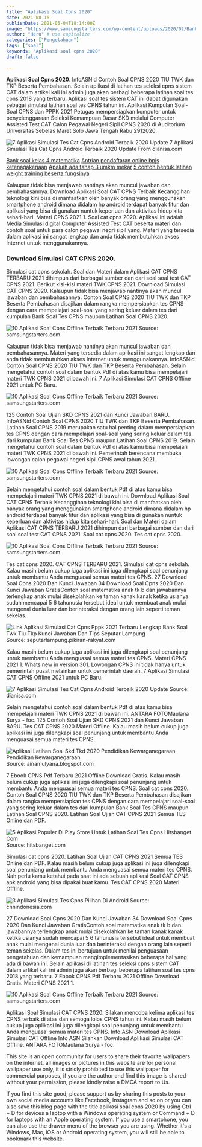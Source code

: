 ```yaml
---
title: "Aplikasi Soal Cpns 2020"
date: 2021-08-16
publishDate: 2021-05-04T18:14:00Z
image: "https://www.samsungstarters.com/wp-content/uploads/2020/02/Bank-Soal-HOTS-CPNS-2020.jpg"
author: "Heru" # use capitalize
categories: ["Pengetahuan"]
tags: ["soal"]
keywords: "Aplikasi soal cpns 2020"
draft: false

---
```

<script type='text/javascript' src='//pl15944992.alternativecpmgate.com/6c/6f/d6/6c6fd630211742b4db132bd23b46b946.js'></script>
<script type='text/javascript' src='//pl15944975.alternativecpmgate.com/86/71/9a/86719ae0c65e9b2f7eb2905a08638c06.js'></script>
**Aplikasi Soal Cpns 2020**. InfoASNid Contoh Soal CPNS 2020 TIU TWK dan TKP Beserta Pembahasan. Selain aplikasi di latihan tes seleksi cpns sistem CAT dalam artikel kali ini admin juga akan berbagi beberapa latihan soal tes cpns 2018 yang terbaru. Aplikasi soal tes sistem CAT ini dapat digunakan sebagai simulasi latihan soal tes CPNS tahun ini. Aplikasi Kumpulan Soal-Soal CPNS dan PPPK 2021 Petugas mempersiapkan komputer untuk penyelenggaraan Seleksi Kemampuan Dasar SKD melalui Computer Assisted Test CAT Calon Pegawai Negeri Sipil CPNS 2020 di Auditorium Universitas Sebelas Maret Solo Jawa Tengah Rabu 2912020.

![7 Aplikasi Simulasi Tes Cat Cpns Android Terbaik 2020 Update](https://i0.wp.com/dianisa.com/wp-content/uploads/2020/05/Tes-CAT-CPNS-Materi-Offline.jpg?resize=800%2C484&amp;ssl=1 "7 Aplikasi Simulasi Tes Cat Cpns Android Terbaik 2020 Update")
7 Aplikasi Simulasi Tes Cat Cpns Android Terbaik 2020 Update From dianisa.com

[Bank soal kelas 4 matematika](/bank-soal-kelas-4-matematika/)
[Antrian pendaftaran online bpjs ketenagakerjaan](/antrian-pendaftaran-online-bpjs-ketenagakerjaan/)
[Apakah ada tahap 3 umkm mekar](/apakah-ada-tahap-3-umkm-mekar/)
[5 contoh bentuk latihan weight training beserta fungsinya](/5-contoh-bentuk-latihan-weight-training-beserta-fungsinya/)

Kalaupun tidak bisa menjawab nantinya akan muncul jawaban dan pembahasannya. Download Aplikasi Soal CAT CPNS Terbaik Kecanggihan teknologi kini bisa di manfaatkan oleh banyak orang yang menggunakan smartphone android dimana didalam hp android terdapat banyak fitur dan aplikasi yang bisa di gunakan nuntuk keperluan dan aktivitas hidup kita sehari-hari. Materi CPNS 2021 1. Soal cat cpns 2020. Aplikasi ini adalah Media Simulasi digital Computer Assisted Test CAT beserta materi dan contoh soal untuk para calon pegawai negri sipil yang. Materi yang tersedia dalam aplikasi ini sangat lengkap dan anda tidak membutuhkan akses Internet untuk menggunakannya.

### Download Simulasi CAT CPNS 2020.

Simulasi cat cpns sekolah. Soal dan Materi dalam Aplikasi CAT CPNS TERBARU 2021 dihimpun dari berbagai sumber dan dari soal soal test CAT CPNS 2021. Berikut kisi-kisi materi TWK CPNS 2021. Download Simulasi CAT CPNS 2020. Kalaupun tidak bisa menjawab nantinya akan muncul jawaban dan pembahasannya. Contoh Soal CPNS 2020 TIU TWK dan TKP Beserta Pembahasan disajikan dalam rangka mempersiapkan tes CPNS dengan cara mempelajari soal-soal yang sering keluar dalam tes dari kumpulan Bank Soal Tes CPNS maupun Latihan Soal CPNS 2020.


![10 Aplikasi Soal Cpns Offline Terbaik Terbaru 2021](https://www.samsungstarters.com/wp-content/uploads/2020/02/Soal-CPNS-2020.jpg "10 Aplikasi Soal Cpns Offline Terbaik Terbaru 2021")
Source: samsungstarters.com

Kalaupun tidak bisa menjawab nantinya akan muncul jawaban dan pembahasannya. Materi yang tersedia dalam aplikasi ini sangat lengkap dan anda tidak membutuhkan akses Internet untuk menggunakannya. InfoASNid Contoh Soal CPNS 2020 TIU TWK dan TKP Beserta Pembahasan. Selain mengetahui contoh soal dalam bentuk Pdf di atas kamu bisa mempelajari materi TWK CPNS 2021 di bawah ini. 7 Aplikasi Simulasi CAT CPNS Offline 2021 untuk PC Baru.

![10 Aplikasi Soal Cpns Offline Terbaik Terbaru 2021](https://www.samsungstarters.com/wp-content/uploads/2020/02/Simulasi-CPNS-CAT-BKN-2020.jpg "10 Aplikasi Soal Cpns Offline Terbaik Terbaru 2021")
Source: samsungstarters.com

125 Contoh Soal Ujian SKD CPNS 2021 dan Kunci Jawaban BARU. InfoASNid Contoh Soal CPNS 2020 TIU TWK dan TKP Beserta Pembahasan. Latihan Soal CPNS 2019 merupakan satu hal penting dalam mempersiapkan tes CPNS dengan cara mempelajari soal-soal yang sering keluar dalam tes dari kumpulan Bank Soal Tes CPNS maupun Latihan Soal CPNS 2019. Selain mengetahui contoh soal dalam bentuk Pdf di atas kamu bisa mempelajari materi TWK CPNS 2021 di bawah ini. Pemerintah berencana membuka lowongan calon pegawai negeri sipil CPNS awal tahun 2021.

![10 Aplikasi Soal Cpns Offline Terbaik Terbaru 2021](https://www.samsungstarters.com/wp-content/uploads/2020/02/Aplikasi-Soal-CPNS-Terbaik.jpg "10 Aplikasi Soal Cpns Offline Terbaik Terbaru 2021")
Source: samsungstarters.com

Selain mengetahui contoh soal dalam bentuk Pdf di atas kamu bisa mempelajari materi TWK CPNS 2021 di bawah ini. Download Aplikasi Soal CAT CPNS Terbaik Kecanggihan teknologi kini bisa di manfaatkan oleh banyak orang yang menggunakan smartphone android dimana didalam hp android terdapat banyak fitur dan aplikasi yang bisa di gunakan nuntuk keperluan dan aktivitas hidup kita sehari-hari. Soal dan Materi dalam Aplikasi CAT CPNS TERBARU 2021 dihimpun dari berbagai sumber dan dari soal soal test CAT CPNS 2021. Soal cat cpns 2020. Tes cat cpns 2020.

![10 Aplikasi Soal Cpns Offline Terbaik Terbaru 2021](https://www.samsungstarters.com/wp-content/uploads/2020/02/Tes-CAT-CPNS-2020-Materi-Offline.jpg "10 Aplikasi Soal Cpns Offline Terbaik Terbaru 2021")
Source: samsungstarters.com

Tes cat cpns 2020. CAT CPNS TERBARU 2021. Simulasi cat cpns sekolah. Kalau masih belum cukup juga aplikasi ini juga dilengkapi soal penunjang untuk membantu Anda menguasai semua materi tes CPNS. 27 Download Soal Cpns 2020 Dan Kunci Jawaban 34 Download Soal Cpns 2020 Dan Kunci Jawaban GratisContoh soal matematika anak tk b dan jawabannya terlengkap anak mulai disekolahkan ke taman kanak kanak ketika usianya sudah mencapai 5 6 tahunusia tersebut ideal untuk membuat anak mulai mengenal dunia luar dan berinteraksi dengan orang lain seperti teman sekelas.

![Link Aplikasi Simulasi Cat Cpns Pppk 2021 Terbaru Lengkap Bank Soal Twk Tiu Tkp Kunci Jawaban Dan Tips Seputar Lampung](https://assets.pikiran-rakyat.com/crop/0x0:0x0/x/photo/2021/04/20/2041057444.png "Link Aplikasi Simulasi Cat Cpns Pppk 2021 Terbaru Lengkap Bank Soal Twk Tiu Tkp Kunci Jawaban Dan Tips Seputar Lampung")
Source: seputarlampung.pikiran-rakyat.com

Kalau masih belum cukup juga aplikasi ini juga dilengkapi soal penunjang untuk membantu Anda menguasai semua materi tes CPNS. Materi CPNS 2021 1. Whats new in version 301. Lowongan CPNS ini tidak hanya untuk pemerintah pusat melainkan untuk pemerintah daerah. 7 Aplikasi Simulasi CAT CPNS Offline 2021 untuk PC Baru.

![7 Aplikasi Simulasi Tes Cat Cpns Android Terbaik 2020 Update](https://i0.wp.com/dianisa.com/wp-content/uploads/2020/05/Tes-CAT-CPNS-Materi-Offline.jpg?resize=800%2C484&amp;ssl=1 "7 Aplikasi Simulasi Tes Cat Cpns Android Terbaik 2020 Update")
Source: dianisa.com

Selain mengetahui contoh soal dalam bentuk Pdf di atas kamu bisa mempelajari materi TWK CPNS 2021 di bawah ini. ANTARA FOTOMaulana Surya - foc. 125 Contoh Soal Ujian SKD CPNS 2021 dan Kunci Jawaban BARU. Tes CAT CPNS 2020 Materi Offline. Kalau masih belum cukup juga aplikasi ini juga dilengkapi soal penunjang untuk membantu Anda menguasai semua materi tes CPNS.

![Aplikasi Latihan Soal Skd Tkd 2020 Pendidikan Kewarganegaraan Pendidikan Kewarganegaraan](https://1.bp.blogspot.com/-SMrxlU3UjCc/WdOxygy4YTI/AAAAAAAALc4/12FjoE4McwYqV6usIcaljRCEs1qtyFQ2QCLcBGAs/s1600/APLIKASI_LATIHAN_SKD.png "Aplikasi Latihan Soal Skd Tkd 2020 Pendidikan Kewarganegaraan Pendidikan Kewarganegaraan")
Source: ainamulyana.blogspot.com

7 Ebook CPNS Pdf Terbaru 2021 Offline Download Gratis. Kalau masih belum cukup juga aplikasi ini juga dilengkapi soal penunjang untuk membantu Anda menguasai semua materi tes CPNS. Soal cat cpns 2020. Contoh Soal CPNS 2020 TIU TWK dan TKP Beserta Pembahasan disajikan dalam rangka mempersiapkan tes CPNS dengan cara mempelajari soal-soal yang sering keluar dalam tes dari kumpulan Bank Soal Tes CPNS maupun Latihan Soal CPNS 2020. Latihan Soal Ujian CAT CPNS 2021 Semua TES Online dan PDF.

![5 Aplikasi Populer Di Play Store Untuk Latihan Soal Tes Cpns Hitsbanget Com](https://i2.wp.com/hitsbanget.com/wp-content/uploads/2018/09/aplikasi-test-cpns.png?fit=740%2C370&amp;ssl=1 "5 Aplikasi Populer Di Play Store Untuk Latihan Soal Tes Cpns Hitsbanget Com")
Source: hitsbanget.com

Simulasi cat cpns 2020. Latihan Soal Ujian CAT CPNS 2021 Semua TES Online dan PDF. Kalau masih belum cukup juga aplikasi ini juga dilengkapi soal penunjang untuk membantu Anda menguasai semua materi tes CPNS. Nah perlu kamu ketahui pada saat ini ada sebuah aplikasi Soal CAT CPNS apk android yang bisa dipakai buat kamu. Tes CAT CPNS 2020 Materi Offline.

![3 Aplikasi Simulasi Tes Cpns Pilihan Di Android](https://akcdn.detik.net.id/community/media/visual/2019/10/17/ae109eef-b4ef-4c9c-8f2b-d99cb02bc417_169.jpeg?w=620 "3 Aplikasi Simulasi Tes Cpns Pilihan Di Android")
Source: cnnindonesia.com

27 Download Soal Cpns 2020 Dan Kunci Jawaban 34 Download Soal Cpns 2020 Dan Kunci Jawaban GratisContoh soal matematika anak tk b dan jawabannya terlengkap anak mulai disekolahkan ke taman kanak kanak ketika usianya sudah mencapai 5 6 tahunusia tersebut ideal untuk membuat anak mulai mengenal dunia luar dan berinteraksi dengan orang lain seperti teman sekelas. Dalam tes ini bertujuan untuk menilai penguasaan pengetahuan dan kemampuan mengimplementasikan beberapa hal yang ada di bawah ini. Selain aplikasi di latihan tes seleksi cpns sistem CAT dalam artikel kali ini admin juga akan berbagi beberapa latihan soal tes cpns 2018 yang terbaru. 7 Ebook CPNS Pdf Terbaru 2021 Offline Download Gratis. Materi CPNS 2021 1.

![10 Aplikasi Soal Cpns Offline Terbaik Terbaru 2021](https://www.samsungstarters.com/wp-content/uploads/2020/02/Bank-Soal-HOTS-CPNS-2020.jpg "10 Aplikasi Soal Cpns Offline Terbaik Terbaru 2021")
Source: samsungstarters.com

Aplikasi Soal Simulasi CAT CPNS 2020. Silakan mencoba kelima aplikasi tes CPNS terbaik di atas dan semoga lolos CPNS tahun ini. Kalau masih belum cukup juga aplikasi ini juga dilengkapi soal penunjang untuk membantu Anda menguasai semua materi tes CPNS. Info ASN Download Aplikasi Simulasi CAT Offline Info ASN Silahkan Download Aplikasi Simulasi CAT Offline. ANTARA FOTOMaulana Surya - foc.

This site is an open community for users to share their favorite wallpapers on the internet, all images or pictures in this website are for personal wallpaper use only, it is stricly prohibited to use this wallpaper for commercial purposes, if you are the author and find this image is shared without your permission, please kindly raise a DMCA report to Us.

If you find this site good, please support us by sharing this posts to your own social media accounts like Facebook, Instagram and so on or you can also save this blog page with the title aplikasi soal cpns 2020 by using Ctrl + D for devices a laptop with a Windows operating system or Command + D for laptops with an Apple operating system. If you use a smartphone, you can also use the drawer menu of the browser you are using. Whether it's a Windows, Mac, iOS or Android operating system, you will still be able to bookmark this website.
